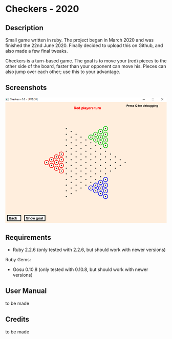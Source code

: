 # Checkers - 2020

## Description
Small game written in ruby. The project began in March 2020 and was finished the 22nd June 2020. 
Finally decided to upload this on Github, and also made a few final tweaks.

Checkers is a turn-based game. The goal is to move your (red) pieces to the other side of the board, faster than your opponent can move his.
Pieces can also jump over each other; use this to your advantage. 

## Screenshots
![screenshot](screenshot.PNG)

## Requirements
- Ruby 2.2.6 (only tested with 2.2.6, but should work with newer versions)

Ruby Gems:

- Gosu 0.10.8 (only tested with 0.10.8, but should work with newer versions)

## User Manual
to be made

## Credits
to be made
